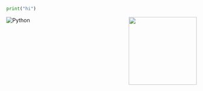 ```python
print("hi")
```
<img height="180em" src="https://github-readme-stats.vercel.app/api/top-langs/?username=Scoutsiyo&layout=compact&theme=radical" align="right" />

![Python](https://img.shields.io/badge/python-3670A0?style=for-the-badge&logo=python&logoColor=ffdd54)
